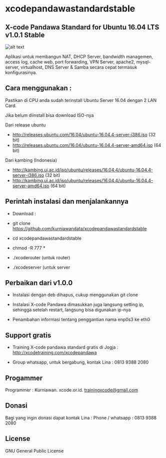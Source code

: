 # xcodepandawastandardstable

X-code Pandawa Standard for Ubuntu 16.04 LTS v1.0.1 Stable
------------------------------------------

![alt text](http://xcode.or.id/04_small-logo.png)

Aplikasi untuk membangun NAT, DHCP Server, bandwidth managemen, access log, cache web, port forwarding, VPN Server, apache2, mysql-server, virtualhost, DNS Server & Samba secara cepat termasuk konfigurasinya. 

Cara menggunakan :
------------------

Pastikan di CPU anda sudah terinstall Ubuntu Server 16.04 dengan 2 LAN Card.

Jika belum diinstall bisa download ISO-nya 

Dari release ubuntu
- http://releases.ubuntu.com/16.04/ubuntu-16.04.4-server-i386.iso (32 bit)
- http://releases.ubuntu.com/16.04/ubuntu-16.04.4-server-amd64.iso (64 bit)

Dari kambing (Indonesia)
- http://kambing.ui.ac.id/iso/ubuntu/releases/16.04.4/ubuntu-16.04.4-server-i386.iso (32 bit)
- http://kambing.ui.ac.id/iso/ubuntu/releases/16.04.4/ubuntu-16.04.4-server-amd64.iso (64 bit)

Perintah instalasi dan menjalankannya
-------------------------------------

- Download : 

- git clone https://github.com/kurniawandata/xcodepandawastandardstable

- cd xcodepandawastandardstable

- chmod -R 777 *

- ./xcoderouter (untuk router)

- ./xcodeserver (untuk server

Perbaikan dari v1.0.0
---------------------

- Instalasi dengan deb dihapus, cukup menggunakan git clone

- Instalasi X-code Pandawa dimasukkan juga langsung setting ip, sehingga setelah restart, langsung bisa digunakan ip-nya

- Penambahan informasi tentang penggantian nama enp0s3 ke eth0

Support gratis
--------------

- Training X-code pandawa standard gratis di Jogja : http://xcodetraining.com/xcodepandawa 

- Group whatsapp, untuk bergabung, kontak Lina :  0813 9388 2080

Progammer 
---------

Programmer : Kurniawan. xcode.or.id. trainingxcode@gmail.com

Donasi
------ 

Bagi yang ingin donasi dapat kontak Lina : Phone / whatsapp : 0813 9388 2080 

License
------- 

GNU General Public License 
